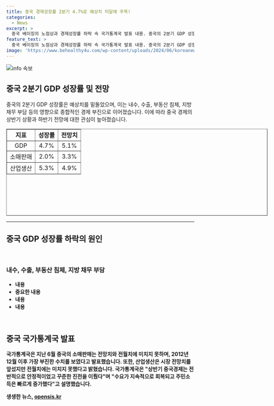 ```yaml
---
title: 중국 경제성장률 2분기 4.7%로 예상치 미달에 주목!
categories:
  - News
excerpt: >
  중국 베이징의 노점상과 경제성장률 하락 속 국가통계국 발표 내용. 중국의 2분기 GDP 성장률이 4.7%로 전문가 예상치를 밑돌았다. 이는 작년 1분기 이후 최저치로, 목표인 5% 안팎 달성이 불투명해졌다. 내수 및 수출 부진, 부동산 침체 등의 영향으로 소매판매와 산업생산이 예상치를 밑돌았다. 국가통계국은 전반적으로 안정적이고 수요가 회복되고 주민소득은 증가했다고 전달했다. 올 하반기 경제 상황 전망도 불확실해졌다.
feature_text: >
  중국 베이징의 노점상과 경제성장률 하락 속 국가통계국 발표 내용. 중국의 2분기 GDP 성장률이 4.7%로 전문가 예상치를 밑돌았다. 이는 작년 1분기 이후 최저치로, 목표인 5% 안팎 달성이 불투명해졌다. 내수 및 수출 부진, 부동산 침체 등의 영향으로 소매판매와 산업생산이 예상치를 밑돌았다. 국가통계국은 전반적으로 안정적이고 수요가 회복되고 주민소득은 증가했다고 전달했다. 올 하반기 경제 상황 전망도 불확실해졌다.
image: 'https://www.behealthy4u.com/wp-content/uploads/2024/06/koreanews.jpg'
---
```


<p><img src="https://www.behealthy4u.com/wp-content/uploads/2024/06/koreanews.jpg" alt="info 속보" /></p>

<h2 data-ke-size="size26">중국 2분기 GDP 성장률 및 전망</h2>

<p data-ke-size="size16">중국의 2분기 GDP 성장률은 예상치를 밑돌았으며, 이는 내수, 수출, 부동산 침체, 지방 채무 부담 등의 영향으로 종합적인 경제 부진으로 이어졌습니다. 이에 따라 중국 경제의 상반기 상황과 하반기 전망에 대한 관심이 높아졌습니다.</p>

<table style="width: 700px; height: 233px;" border="1">
<tbody>
<tr>
<td style="text-align: center; height: 17px;"><b>지표</b></td>
<td style="text-align: center; height: 17px;"><b>성장률</b></td>
<td style="text-align: center; height: 17px;"><b>전망치</b></td>
</tr>
<tr>
<td style="text-align: center; height: 17px;">GDP</td>
<td style="text-align: center; height: 17px;">4.7%</td>
<td style="text-align: center; height: 17px;">5.1%</td>
</tr>
<tr>
<td style="text-align: center; height: 17px;">소매판매</td>
<td style="text-align: center; height: 17px;">2.0%</td>
<td style="text-align: center; height: 17px;">3.3%</td>
</tr>
<tr>
<td style="text-align: center; height: 17px;">산업생산</td>
<td style="text-align: center; height: 17px;">5.3%</td>
<td style="text-align: center; height: 17px;">4.9%</td>
</tr>
</tbody>
</table>

<hr>

<h2 data-ke-size="size26">중국 GDP 성장률 하락의 원인</h2>

<p data-ke-size="size16">&nbsp;</p>

<h3 data-ke-size="size24">내수, 수출, 부동산 침체, 지방 채무 부담</h3>

<ul>
<li><b>내용</b></li>
<li><b>중요한 내용</li>
<li><b>내용</li>
<li><b>내용</li>
</ul>

<p data-ke-size="size16">&nbsp;</p>

<h2 data-ke-size="size26">중국 국가통계국 발표</h2>

<p data-ke-size="size16">국가통계국은 지난 6월 중국의 소매판매는 전망치와 전월치에 미치지 못하며, 2012년 12월 이후 가장 부진한 수치를 보였다고 발표했습니다. 또한, 산업생산은 시장 전망치를 앞섰지만 전월치에는 미치지 못했다고 밝혔습니다. 국가통계국은 "상반기 중국경제는 전반적으로 안정적이었고 꾸준한 진전을 이뤘다"며 "수요가 지속적으로 회복되고 주민소득은 빠르게 증가했다"고 설명했습니다.</p>
생생한 뉴스, <a href="https://opensis.kr" rel="dofollow">opensis.kr</a>


